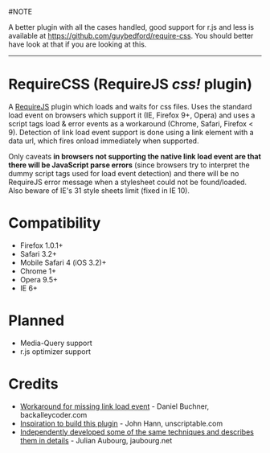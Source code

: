 
#NOTE

A better plugin with all the cases handled, good support for r.js and less is available at https://github.com/guybedford/require-css. You should better have look at that if you are looking at this.

----------------------------------------------------------------------------------------------------------------

# RequireCSS (RequireJS _css!_ plugin)

A [RequireJS][1] plugin which loads and waits for css files. Uses the standard load event on browsers which support it (IE, Firefox 9+, Opera) and uses a script tags load & error events as a workaround (Chrome, Safari, Firefox < 9). Detection of link load event support is done using a link element with a data url, which fires onload immediately when supported.

Only caveats __in browsers not supporting the native link load event are that there will be JavaScript parse errors__ (since browsers try to interpret the dummy script tags used for load event detection) and there will be no RequireJS error message when a stylesheet could not be found/loaded. Also beware of IE's 31 style sheets limit (fixed in IE 10).

[1]: http://requirejs.org/

# Compatibility

* Firefox 1.0.1+
* Safari 3.2+
* Mobile Safari 4 (iOS 3.2)+
* Chrome 1+
* Opera 9.5+
* IE 6+

# Planned

* Media-Query support
* r.js optimizer support

# Credits

* [Workaround for missing link load event][1] - Daniel Buchner, backalleycoder.com
* [Inspiration to build this plugin][2] - John Hann, unscriptable.com
* [Independently developed some of the same techniques and describes them in details][3] - Julian Aubourg, jaubourg.net

[1]: http://www.backalleycoder.com/2011/03/20/link-tag-css-stylesheet-load-event/
[2]: https://github.com/unscriptable/curl/blob/master/src/curl/plugin/css.js
[3]: http://jaubourg.net/feature-testing-impossible-data-uri-and-defer
